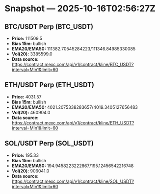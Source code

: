 # Snapshot — 2025-10-16T02:56:27Z

## BTC/USDT Perp (BTC_USDT)
- **Price:** 111509.5
- **Bias 15m:** bullish
- **EMA20/EMA50:** 111382.70545284223/111346.84985330085
- **Vol(20):** 3385599.0
- **Data source:** https://contract.mexc.com/api/v1/contract/kline/BTC_USDT?interval=Min1&limit=60

## ETH/USDT Perp (ETH_USDT)
- **Price:** 4031.57
- **Bias 15m:** bullish
- **EMA20/EMA50:** 4021.2075338283657/4019.3405127656483
- **Vol(20):** 460904.0
- **Data source:** https://contract.mexc.com/api/v1/contract/kline/ETH_USDT?interval=Min1&limit=60

## SOL/USDT Perp (SOL_USDT)
- **Price:** 195.33
- **Bias 15m:** bullish
- **EMA20/EMA50:** 194.9458223222867/195.12456542216748
- **Vol(20):** 906041.0
- **Data source:** https://contract.mexc.com/api/v1/contract/kline/SOL_USDT?interval=Min1&limit=60
